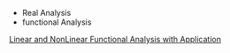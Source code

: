 * Real Analysis 
* functional Analysis

[Linear and NonLinear Functional Analysis with Application](https://www.amazon.com/Linear-Nonlinear-Functional-Analysis-Applications/dp/1611972582/ref=sr_1_1?keywords=linear+and+nonlinear+functional+analysis+with+application&qid=1561123467&s=gateway&sr=8-1)
